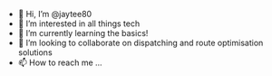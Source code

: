 - 👋 Hi, I’m @jaytee80
- 👀 I’m interested in all things tech
- 🌱 I’m currently learning the basics!
- 💞️ I’m looking to collaborate on dispatching and route optimisation solutions
- 📫 How to reach me ...

<!---
jaytee80/jaytee80 is a ✨ special ✨ repository because its `README.md` (this file) appears on your GitHub profile.
You can click the Preview link to take a look at your changes.
--->

